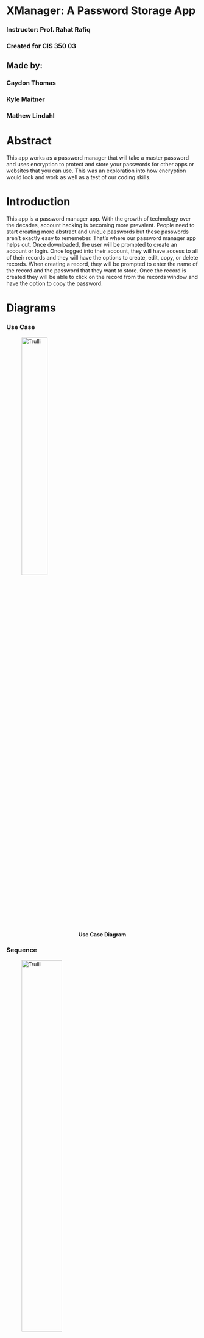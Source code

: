 # XManager: A Password Storage App
### Instructor: Prof. Rahat Rafiq
### Created for CIS 350 03
## Made by:
### Caydon Thomas
### Kyle Maitner
### Mathew Lindahl

# Abstract
This app works as a password manager that will take a master password and uses encryption to protect and store your passwords for other apps or websites that you can use. This was an exploration into how encryption would look and work as well as a test of our coding skills.


# Introduction
This app is a password manager app. With the growth of technology over the decades, account hacking is becoming more prevalent. People need to start creating more abstract and unique passwords but these passwords aren’t exactly easy to rememeber. That’s where our password manager app helps out. Once downloaded, the user will be prompted to create an account or login. Once logged into their account, they will have access to all of their records and they will have the options to create, edit, copy, or delete records. When creating a record, they will be prompted to enter the name of the record and the password that they want to store. Once the record is created they will be able to click on the record from the records window and have the option to copy the password.

# Diagrams
### Use Case

<figure>
  <img src="https://cdn.discordapp.com/attachments/486014885080334367/1159534457338998804/image.png?ex=65315f9d&is=651eea9d&hm=fd49eac7cbe4fba7f6ed3185e82a1020e66b7dd816fe514abe57ac40d5e495a2&" alt="Trulli"
    style="width:40%">
  <figcaption align = "center"><b>Use Case Diagram
    
</b></figcaption>
</figure>

### Sequence

<figure>
<img src="https://cdn.discordapp.com/attachments/486014885080334367/1159313205026357268/image.png?ex=6530918f&is=651e1c8f&hm=89601473fb0065837f4b49c21eba22853c68522e13d2af6effa7ebf9034aa1b7&" alt="Trulli"
style="width:50%">
<figcaption align = "center"><b>Sequence Diagram

</b></figcaption>
</figure>

### Class

<figure>
<img src="https://cdn.discordapp.com/attachments/1147261091508932728/1159542198233202738/image.png?ex=653166d3&is=651ef1d3&hm=7849b6dad71e3888a375d55eee50b53929518c309ea31ff9ffd993de6177cd18&" alt="Trulli"
style="width:70%">
<figcaption align = "center"><b>Class Diagram

</b></figcaption>
</figure>

# User Guide

## Home window

<figure>
<img src="https://cdn.discordapp.com/attachments/486014885080334367/1178714493384130670/image.png?ex=6577266a&is=6564b16a&hm=aa5d64d366648127773c96244dfd052e822e2e5beeed372d9881ccf95f1a12c9&" alt="Trulli"
style="width:50%">
<figcaption align = "center"><b>

</b></figcaption>
</figure>

## Registration

User is requirement to create an account when using the app. The username may only contain letters and numbers. The passwords needs to be at least 8 characters in length, and must contain at least 1 letter, number and special character. If some requirements are not met, the app will display a pop-up to show what requirements still need to be met.

<p align="center>

  <img src="https://cdn.discordapp.com/attachments/486014885080334367/1178769433225875587/image.png?ex=65775995&is=6564e495&hm=6e44145e6d9c6e0a621bc272509fb5d198031fb9c77bf1d239208bc1a004bd29&" alt="Trulli"
  style="width:45%"> 
  <img src="https://cdn.discordapp.com/attachments/486014885080334367/1179609344594153502/cac31cb0ad900953858438e88f076bae.png?ex=657a67cf&is=6567f2cf&hm=e4cf238d9bc0b5df036b6b4b1afba43e2a1144a97c71976a05ed67d74beb8099&" alt="Trulli"
  style="width:45%"> 

</p>

## Home window with user account

When an account has been successfully created, it will navigate the user back to the home window and the user may select the account to log in.

<figure>
<img src="https://cdn.discordapp.com/attachments/486014885080334367/1178752884800761957/image.png?ex=65774a2b&is=6564d52b&hm=021bd9df228927f8821760b65bd3bc6a4fd19ce3be730947e5294cd4df750730&" alt="Trulli"
style="width:50%">
<figcaption align = "center"><b>

</b></figcaption>
</figure>

## Log in

When logging into an account the user is required to input the password to log in. There is a toggle button next to the text box that allows the user to show or hide the password.

<p align="center">
  
  <img src="https://cdn.discordapp.com/attachments/486014885080334367/1178753345289211996/image.png?ex=65774a99&is=6564d599&hm=d54e9e36cb982852c237b92e93d6ef28afa94fff6867d863af6368013dd878a5&" alt="Trulli"
  style="width:45%">
  <img src="https://cdn.discordapp.com/attachments/486014885080334367/1178753426222497822/image.png?ex=65774aac&is=6564d5ac&hm=9455c7c4437207c7159909fdfc5fb42b23dc3766814edb73ada33436ea963c2e&" alt="Trulli"
  style="width:45%">

</p>

## Records

When the user logs in they will be navigated to the records window. If the user has no records, that window will be emtpy.

<figure>
<img src="https://cdn.discordapp.com/attachments/486014885080334367/1178753572930859028/image.png?ex=65774acf&is=6564d5cf&hm=323fa3d00cce8da145cbb202d3fdd0442eb8e4d71b1cd442ca258c15d8c20fea&" alt="Trulli"
style="width:50%">
<figcaption align = "center"><b>

</b></figcaption>
</figure>

## Creating a record

When the user clicks the add button, a window pops up allowing the user to input the record information. Each record must have a title to display what the record is. The username and passwords fields are the account information you are storing. For example, if the user wants to store an email record, they will input the email and email password into the username and password fields respectively.

<p align="center">
  
  <img src="https://cdn.discordapp.com/attachments/486014885080334367/1178764563559219260/image.png?ex=6577550c&is=6564e00c&hm=c9a6c8750fa3816226bcdaefab5818b4116b5b5f210dde74b26c7f1fa7205ea3&" alt="Trulli"
  style="width:45%">
  <img src="https://cdn.discordapp.com/attachments/486014885080334367/1178765173411037265/image.png?ex=6577559d&is=6564e09d&hm=1922878a7982373681776531380a2f9b2c26d9e5c50634ab0dc636915327ab44&" alt="Trulli"
  style="width:45%">

</p>

## Accessing a record

When a record is successfuly created, it will be displayed at the top of the screen. When the user clicks on a record, they will be required to type in their account password to get access to the record information.

<p align="center">
  
  <img src="https://cdn.discordapp.com/attachments/486014885080334367/1178753818339586078/image.png?ex=65774b0a&is=6564d60a&hm=0d01271f434db071ab71298dad5510cd6046faafffc0a0693e7a03e7c84fbdec&" alt="Trulli"
  style="width:45%">
  <img src="https://cdn.discordapp.com/attachments/486014885080334367/1178767612193296455/image.png?ex=657757e3&is=6564e2e3&hm=f379a1744799735ded7c0541bcb9a1ab838419de0d6b9a335036e6531dfe475d&" alt="Trulli"
  style="width:45%">

</p>

When the user inputs their account password, the record information will be displayed for them to copy, edit, or delete.

<figure>
<img src="https://cdn.discordapp.com/attachments/486014885080334367/1178767794213507183/image.png?ex=6577580e&is=6564e30e&hm=8825af72e60ddec8f6bd122ba0c5c6125032366344a550970e483fa9efc4d5b2&" alt="Trulli"
style="width:50%">
<figcaption align = "center"><b>

## Profile

When the user clicks on the profile icon, the profile window will be displayed. The user may set a profile picture, logout, or delete their account.

</b></figcaption>
</figure>

<p align="center">
  
  <img src="https://cdn.discordapp.com/attachments/486014885080334367/1178759407165788220/image.png?ex=6577503e&is=6564db3e&hm=0f06580306b22e5e1e25dc268439d3dda003ef409e2d60b8991167f05d64877e&" alt="Trulli"
  style="width:45%">
  <img src="https://cdn.discordapp.com/attachments/486014885080334367/1179082646777778246/image.png?ex=65787d49&is=65660849&hm=49e2419015565878702e9dd49fd9aa51a4f01522480c62929e79b53489de5df4&" alt="Trulli"
  style="width:45%">

</p>

